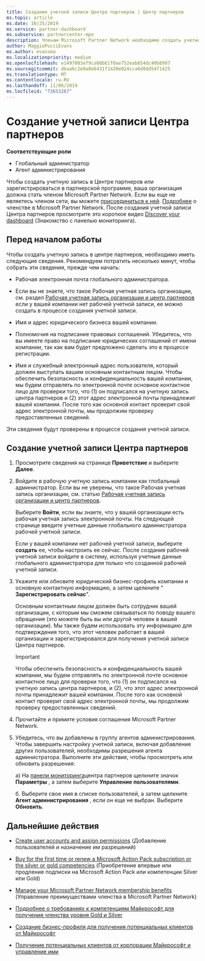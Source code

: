 ```yaml
---
title: Создание учетной записи Центра партнеров | Центр партнеров
ms.topic: article
ms.date: 10/25/2019
ms.service: partner-dashboard
ms.subservice: partnercenter-mpn
description: Членам Microsoft Partner Network необходимо создать учетные записи Центра партнеров и бизнес-профиль для управления преимуществами и компетенциями.
author: MaggiePucciEvans
ms.author: evansma
ms.localizationpriority: medium
ms.openlocfilehash: e1497003ef9ca08b61f0ae752eab654dc40b6997
ms.sourcegitcommit: dbaa6c2e8a0e6431f1420e024cca6d0dd54f1425
ms.translationtype: MT
ms.contentlocale: ru-RU
ms.lasthandoff: 11/06/2019
ms.locfileid: "73653267"
---
```

# <a name="create-a-partner-center-account"></a>Создание учетной записи Центра партнеров

**Соответствующие роли**

- Глобальный администратор
- Агент администрирования

Чтобы создать учетную запись в Центре партнеров или зарегистрироваться в партнерской программе, ваша организация должна стать членом Microsoft Partner Network. Если вы еще не являетесь членом сети, вы можете [присоединиться к ней](https://partners.microsoft.com/PartnerProgram/simplifiedenrollment.aspx).  [Подробнее](https://partner.microsoft.com/membership) о членстве в Microsoft Partner Network. После создания учетной записи Центра партнеров просмотрите это короткое видео [Discover your dashboard](https://vimeo.com/290338211) (Знакомство с панелью мониторинга).

## <a name="before-you-begin"></a>Перед началом работы

Чтобы создать учетную запись в центре партнеров, необходимо иметь следующие сведения. Рекомендуем потратить несколько минут, чтобы собрать эти сведения, прежде чем начать:

-   Рабочая электронная почта глобального администратора.

-   Если вы не знаете, что такое Рабочая учетная запись организации, см. раздел [Рабочая учетная запись организации и центр партнеров](azure-active-directory-tenants-and-partner-center.md) если у вашей компании нет рабочей учетной записи, ее можно создать в процессе создания учетной записи. 

-   Имя и адрес юридического бизнеса вашей компании.  

-   Полномочия на подписание правовых соглашений. Убедитесь, что вы имеете право на подписание юридических соглашений от имени компании, так как вам будет предложено сделать это в процессе регистрации.

-   Имя и служебный электронный адрес пользователя, который должен выступать вашим основным контактным лицом. Чтобы обеспечить безопасность и конфиденциальность вашей компании, мы будем отправлять по электронной почте основное контактное лицо для проверки того, что (1) он подписался на учетную запись центра партнеров и (2) этот адрес электронной почты принадлежит вашей компании. После того как основной контакт проверит свой адрес электронной почты, мы продолжим проверку предоставленных сведений.

Эти сведения будут проверены в процессе создания учетной записи. 
 
## <a name="create-a-partner-center-account"></a>Создание учетной записи Центра партнеров

1.  Просмотрите сведения на странице **Приветствие** и выберите **Далее**.

2.  Войдите в рабочую учетную запись компании как глобальный администратор. Если вы не уверены, что такое Рабочая учетная запись организации, см. статью [Рабочая учетная запись организации и центр партнеров](azure-active-directory-tenants-and-partner-center.md).

    Выберите **Войти**, если вы знаете, что у вашей организации есть рабочая учетная запись электронной почты. На следующей странице введите учетные данные глобального администратора рабочей учетной записи. 

    Если у вашей компании нет рабочей учетной записи, выберите **создать** ее, чтобы настроить ее сейчас. После создания рабочей учетной записи войдите в систему, используя учетные данные глобального администратора для только что созданной рабочей учетной записи.

3.  Укажите или обновите юридический бизнес-профиль компании и основную контактную информацию, а затем щелкните " **Зарегистрировать сейчас**". 

    Основным контактным лицом должен быть сотрудник вашей организации, с которым мы сможем связываться по поводу вашего обращения (это можете быть вы или другой человек в вашей организации). Мы также будем использовать эту информацию для подтверждения того, что этот человек работает в вашей организации и зарегистрировался для получения учетной записи Центра партнеров.

    > [!IMPORTANT]  
    > Чтобы обеспечить безопасность и конфиденциальность вашей компании, мы будем отправлять по электронной почте основное контактное лицо для проверки того, что (1) он подписался на учетную запись центра партнеров, и (2), что этот адрес электронной почты принадлежит вашей компании. После того как основной контакт проверит свой адрес электронной почты, мы продолжим проверку предоставленных сведений.

4.  Прочитайте и примите условия соглашения Microsoft Partner Network. 

5.  Убедитесь, что вы добавлены в группу агентов администрирования. Чтобы завершить настройку учетной записи, включая добавление других пользователей, необходимы разрешения агента администратора. Выполните эти действия, чтобы просмотреть или обновить разрешения:

    а) На [панели мониторинга](https://partner.microsoft.com/dashboard/home**)центра партнеров щелкните значок **Параметры** , а затем выберите **Управление пользователями**.  

    б. Выберите свое имя в списке пользователей, а затем щелкните **Агент администрирования** , если он еще не выбран. Выберите **Обновить**.  

## <a name="next-steps"></a>Дальнейшие действия

-   [Create user accounts and assign permissions](create-user-accounts-and-set-permissions.md) (Добавление пользователей и назначение им разрешений)

-   [Buy for the first time or renew a Microsoft Action Pack subscription or the silver or gold competencies](mpn-get-action-pack.md) (Приобретение впервые или продление подписки на Microsoft Action Pack или компетенции Silver или Gold)

-   [Manage your Microsoft Partner Network membership benefits](manage-your-partner-network-benefits.md) (Управление преимуществами членства в Microsoft Partner Network)

-   [Подробнее о требованиях к компетенциям Майкрософт для получения членства уровня Gold и Silver](https://partner.microsoft.com/membership/competencies)

-   [Создание бизнес-профиля для получения потенциальных клиентов от Майкрософт](create-a-marketing-profile.md)

-   [Получение потенциальных клиентов от корпорации Майкрософт и управление ими](responding-to-referrals.md)